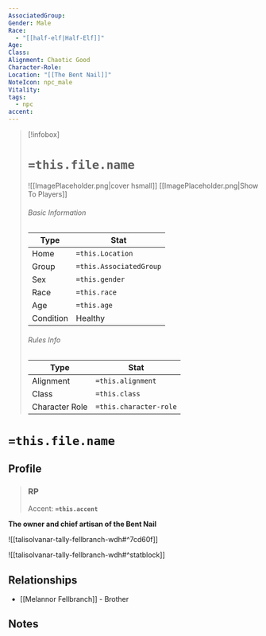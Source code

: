 ```yaml
---
AssociatedGroup: 
Gender: Male
Race:
  - "[[half-elf|Half-Elf]]"
Age: 
Class: 
Alignment: Chaotic Good
Character-Role: 
Location: "[[The Bent Nail]]"
NoteIcon: npc_male
Vitality: 
tags:
  - npc
accent:
---
```


> [!infobox]
> # `=this.file.name`
> ![[ImagePlaceholder.png|cover hsmall]]
> [[ImagePlaceholder.png|Show To Players]]
> ###### Basic Information
> Type |  Stat |
> ---|---|
> Home | `=this.Location` |
> Group | `=this.AssociatedGroup` |
> Sex | `=this.gender` |
> Race | `=this.race` |
> Age | `=this.age` |
> Condition | Healthy |
> ###### Rules Info
> Type |  Stat |
> ---|---|
> Alignment | `=this.alignment` |
> Class | `=this.class` |
> Character Role | `=this.character-role` |

# `=this.file.name`
## Profile

> ### RP
> Accent: **`=this.accent`**

**The owner and chief artisan of the Bent Nail**

![[talisolvanar-tally-fellbranch-wdh#^7cd60f]]

![[talisolvanar-tally-fellbranch-wdh#^statblock]]

## Relationships
- [[Melannor Fellbranch]] - Brother

## Notes
